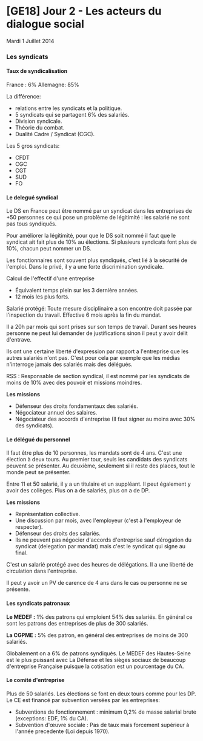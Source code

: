 # [GE18] Jour 2 - Les acteurs du dialogue social

Mardi 1 Juillet 2014

### Les syndicats

#### Taux de syndicalisation

France : 6%
Allemagne: 85%

La différence:

-   relations entre les syndicats et la politique.
-   5 syndicats qui se partagent 6% des salariés.
-   Division syndicale.
-   Théorie du combat.
-   Dualité Cadre / Syndicat (CGC).

Les 5 gros syndicats:

-   CFDT
-   CGC
-   CGT
-   SUD
-   FO

#### Le delegué syndical

Le DS en France peut être nommé par un syndicat dans les entreprises de +50
personnes ce qui pose un problème de légitimité : les salarié ne sont pas tous
syndiqués.

Pour améliorer la légitimité, pour que le DS soit nommé il faut que le syndicat
ait fait plus de 10% au élections. Si plusieurs syndicats font plus de 10%,
chacun peut nommer un DS.

Les fonctionnaires sont souvent plus syndiqués, c'est lié à la sécurité de
l'emploi. Dans le privé, il y a une forte discrimination syndicale.

Calcul de l'effectif d'une entreprise

-   Équivalent temps plein sur les 3 dernière années.
-   12 mois les plus forts.

Salarié protégé: Toute mesure disciplinaire a son encontre doit passée par
l'inspection du travail. Effective 6 mois après la fin du mandat.

Il a 20h par mois qui sont prises sur son temps de travail. Durant ses heures
personne ne peut lui demander de justifications sinon il peut y avoir délit
d'entrave.

Ils ont une certaine liberté d'expression par rapport a l'entreprise que les
autres salariés n'ont pas. C'est pour cela par exemple que les médias n'interroge
jamais des salariés mais des délégués.

RSS : Responsable de section syndical, il est nommé par les syndicats de moins
de 10% avec des pouvoir et missions moindres.

**Les missions**

-   Défenseur des droits fondamentaux des salariés.
-   Négociateur annuel des salaires.
-   Négociateur des accords d'entreprise (Il faut signer au moins avec 30% des syndicats).

#### Le délégué du personnel

Il faut être plus de 10 personnes, les mandats sont de 4 ans. C'est une élection
à deux tours. Au premier tour, seuls les candidats des syndicats peuvent se
présenter. Au deuxième, seulement si il reste des places, tout le monde peut se
présenter.

Entre 11 et 50 salarié, il y a un titulaire et un suppléant. Il peut également y
avoir des collèges. Plus on a de salariés, plus on a de DP.

**Les missions**

-   Représentation collective.
-   Une discussion par mois, avec l'employeur (c'est à l'employeur de respecter).
-   Défenseur des droits des salariés.
-   Ils ne peuvent pas négocier d'accords d'entreprise sauf dérogation du syndicat (delegation par mandat) mais c'est le syndicat qui signe au final.

C'est un salarié protégé avec des heures de délégations. Il a une liberté de
circulation dans l'entreprise.

Il peut y avoir un PV de carence de 4 ans dans le cas ou personne ne se
présente.

#### Les syndicats patronaux

**Le MEDEF :** 1% des patrons qui emploient 54% des salariés. En général ce sont les
patrons des entreprises de plus de 300 salariés.

**La CGPME :** 5% des patron, en général des entreprises de moins de 300 salariés.

Globalement on a 6% de patrons syndiqués. Le MEDEF des Hautes-Seine est le plus
puissant avec La Défense et les sièges sociaux de beaucoup d'entreprise
Française puisque la cotisation est un pourcentage du CA.

#### Le comité d'entreprise

Plus de 50 salariés. Les élections se font en deux tours comme pour les DP. Le
CE est financé par subvention versées par les entreprises:

- Subventions de fonctionnement : minimum 0,2% de masse salarial brute (exceptions: EDF, 1% du CA).
- Subvention d'œuvre sociale : Pas de taux mais forcement supérieur à l'année precedente (Loi depuis 1970).

